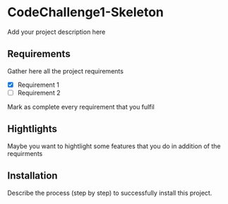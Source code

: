 # CodeChallenge1-Skeleton

Add your project description here

## Requirements

Gather here all the project requirements

- [x] Requirement 1 
- [ ] Requirement 2
 
Mark as complete every requirement that you fulfil

## Hightlights

Maybe you want to hightlight some features that you do in addition of the requirments

## Installation

Describe the process (step by step) to successfully install this project.
